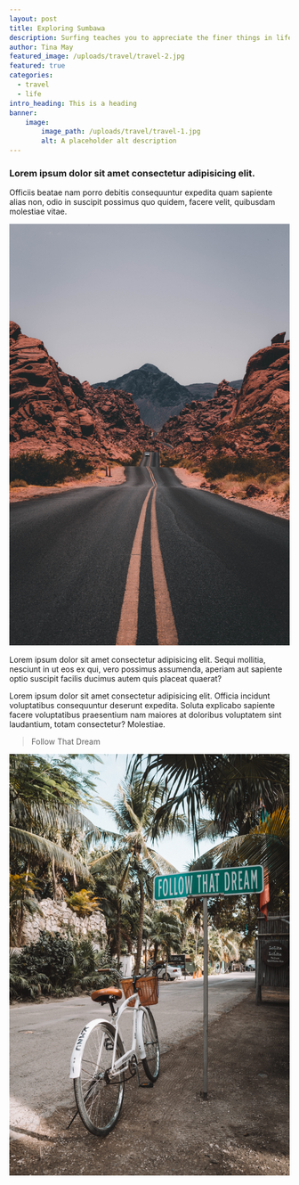 ```yaml
---
layout: post
title: Exploring Sumbawa
description: Surfing teaches you to appreciate the finer things in life, to be present, live in the moment and just breathe.
author: Tina May
featured_image: /uploads/travel/travel-2.jpg
featured: true
categories:
  - travel
  - life
intro_heading: This is a heading
banner:
    image: 
        image_path: /uploads/travel/travel-1.jpg
        alt: A placeholder alt description
---
```


<h3>Lorem ipsum dolor sit amet consectetur adipisicing elit. </h3>

<p>Officiis beatae nam porro debitis consequuntur expedita quam sapiente alias non, odio in suscipit possimus quo quidem, facere velit, quibusdam molestiae vitae.</p>

<img src="/uploads/travel/travel-3.jpg">
<p>
Lorem ipsum dolor sit amet consectetur adipisicing elit. Sequi mollitia, nesciunt in ut eos ex qui, vero possimus assumenda, aperiam aut sapiente optio suscipit facilis ducimus autem quis placeat quaerat?
</p>

<p>
Lorem ipsum dolor sit amet consectetur adipisicing elit. Officia incidunt voluptatibus consequuntur deserunt expedita. Soluta explicabo sapiente facere voluptatibus praesentium nam maiores at doloribus voluptatem sint laudantium, totam consectetur? Molestiae.
</p>
<blockquote>
    Follow That Dream
</blockquote>

<img src="/uploads/travel/travel-4.jpg" alt="another boat in Sumbawa">